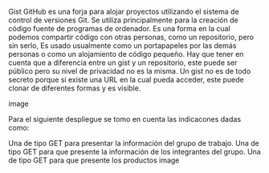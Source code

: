 Gist
GitHub es una forja para alojar proyectos utilizando el sistema de control de versiones Git. Se utiliza principalmente para la creación de código fuente de programas de ordenador. 
Es una forma en la cual podemos compartir código con otras personas, como un repositorio, pero sin serlo, Es usado usualmente como un portapapeles por las demás personas o como un alojamiento de código pequeño. Hay que tener en cuenta que a diferencia entre un gist y un repositorio, este puede ser público pero su nivel de privacidad no es la misma. Un gist no es de todo secreto porque si existe una URL en la cual pueda acceder, este puede clonar de diferentes formas y es visible.



image

Para el siguiente despliegue se tomo en cuenta las indicacones dadas como:

Una de tipo GET para presentar la información del grupo de trabajo.
Una de tipo GET para que presente la información de los integrantes del grupo.
Una de tipo GET para que presente los productos
image

